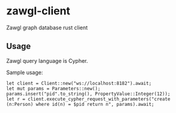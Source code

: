 # zawgl-client
Zawgl graph database rust client

## Usage
Zawgl query language is Cypher.

Sample usage:
```
let client = Client::new("ws://localhost:8182").await;
let mut params = Parameters::new();
params.insert("pid".to_string(), PropertyValue::Integer(12));
let r = client.execute_cypher_request_with_parameters("create (n:Person) where id(n) = $pid return n", params).await;
```